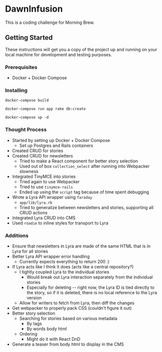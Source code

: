 # DawnInfusion

This is a coding challenge for Morning Brew.

## Getting Started

These instructions will get you a copy of the project up and running on your local machine for development and testing purposes.

### Prerequisites

- Docker + Docker Compose

### Installing

```
docker-compose build

docker-compose run app rake db:create

docker-compose up -d
```

### Thought Process
- Started by setting up Docker + Docker Compose
  - Set up Postgres and Rails containers
- Created CRUD for stories
- Created CRUD for newsletters
  - Tried to make a React component for better story selection
  - Used out of box `collection_select` after running into Webpacker slowness
- Integrated TinyMCE into stories
  - Tried again to use Webpacker
  - Tried to use `tinymce-rails`
  - Ended up using the `script` tag because of time spent debugging
- Wrote a Lyra API wrapper using `faraday`
  - `app/lib/lyra.rb`
  - Tried to generalize between newsletters and stories, supporting all CRUD actions
- Integrated Lyra CRUD into CMS
- Used `roadie` to inline styles for transport to Lyra

### Additions
- Ensure that newsletters in Lyra are made of the same HTML that is in Lyra for all stories
- Better Lyra API wrapper error handling
  - Currently expects everything to return 200 :)
- If Lyra acts like I think it does (acts like a central repository?)
  - I tightly coupled Lyra to the individual stories
    - Would break out Lyra interaction separately from the individual stories
    - Especially for deleting -- right now, the Lyra ID is tied directly to the story, so if it is deleted, there is no local reference to the Lyra version
  - Allow for writers to fetch from Lyra, then diff the changes
- Get webpacker to properly pack CSS (couldn't figure it out)
- Better story selection
  - Searching for stories based on various metadata
    - By tags
    - By words body html
  - Ordering
    - Might do it with React DnD
- Generate a teaser from body html to display in the CMS